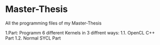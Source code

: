 # Master-Thesis
All the programming files of my Master-Thesis

1.Part:
Programm 6 different Kernels in 3 diffrent ways:
1.1. OpenCL C++ Part
1.2. Normal SYCL Part
